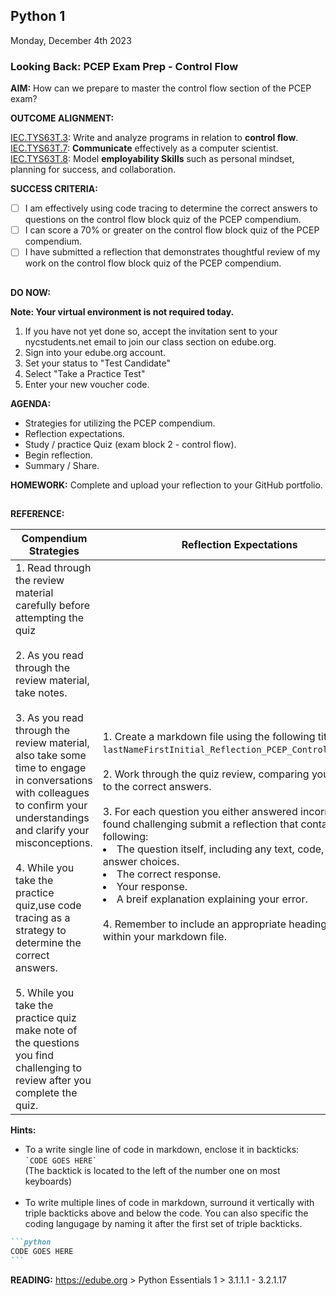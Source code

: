 ## Python 1
Monday, December 4th 2023<BR>

### **Looking Back: PCEP Exam Prep - Control Flow**

**AIM:** How can we prepare to master the control flow section of the PCEP exam?

**OUTCOME ALIGNMENT:**

<ins>IEC.TYS63T.3</ins>: Write and analyze programs in relation to **control flow**.
<br><ins>IEC.TYS63T.7</ins>: **Communicate** effectively as a computer scientist.
<br><ins>IEC.TYS63T.8</ins>: Model **employability Skills** such as personal mindset, planning for success, and collaboration.

**SUCCESS CRITERIA:**

- [ ] I am effectively using code tracing to determine the correct answers to questions on the control flow block quiz of the PCEP compendium.
- [ ] I can score a 70% or greater on the control flow block quiz of the PCEP compendium.
- [ ] I have submitted a reflection that demonstrates thoughtful review of my work on the control flow block quiz of the PCEP compendium.
        
##

**DO NOW:**  

**Note: Your virtual environment is not required today.**

1. If you have not yet done so, accept the invitation sent to your nycstudents.net email to join our class section on edube.org.
2. Sign into your edube.org account.
3. Set your status to "Test Candidate"
4. Select "Take a Practice Test"
5. Enter your new voucher code.
   
**AGENDA:**  

* Strategies for utilizing the PCEP compendium.
* Reflection expectations.
* Study / practice Quiz (exam block 2 - control flow).
* Begin reflection.
* Summary / Share.

**HOMEWORK:** Complete and upload your reflection to your GitHub portfolio.

##

**REFERENCE:**

|Compendium Strategies|Reflection Expectations|
|--|--|
|1. Read through the review material carefully before attempting the quiz<br><br>2. As you read through the review material, take notes.<br><br>3. As you read through the review material, also take some time to engage in conversations with colleagues to confirm your understandings and clarify your misconceptions.<br><br>4. While you take the practice quiz,use code tracing as a strategy to determine the correct answers.<br><br>5. While you take the practice quiz make note of the questions you find challenging to review after you complete the quiz.| 1. Create a markdown file using the following title: <br> `lastNameFirstInitial_Reflection_PCEP_ControlFlow_0.md`.<br><br>2. Work through the quiz review, comparing your answers to the correct answers.<br><br>3. For each question you either answered incorrectly or found challenging submit a reflection that contains the following:  <br><li> The question itself, including any text, code, and answer choices.<br><li>The correct response.<br><li>Your response.<br><li>A breif explanation explaining your error.<br><br>4. Remember to include an appropriate heading and title within your markdown file.|

**Hints:**
* To a write single line of code in markdown, enclose it in backticks:<br> `` `CODE GOES HERE` `` <br>(The backtick is located to the left of the number one on most keyboards)<br><br>
* To write multiple lines of code in markdown, surround it vertically with triple backticks above and below the code.  You can also specific the coding langugage by naming it after the first set of triple backticks.
````markdown
```python
CODE GOES HERE
```
````


**READING:** https://edube.org > Python Essentials 1 > 3.1.1.1 - 3.2.1.17
